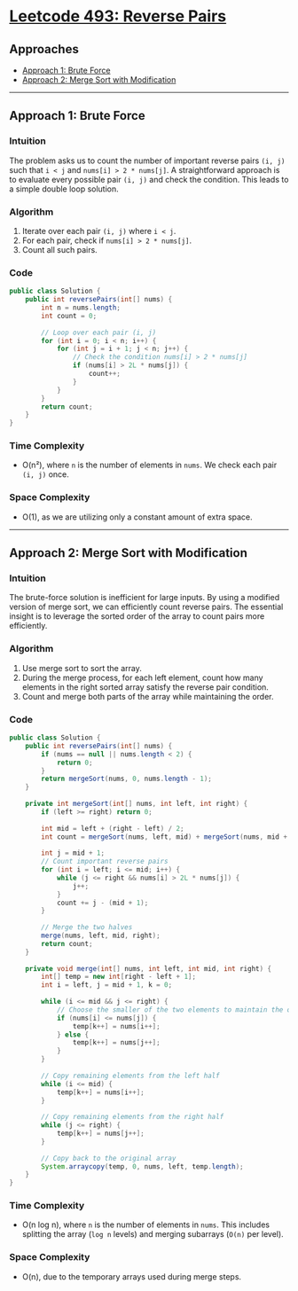 # [Leetcode 493: Reverse Pairs](https://leetcode.com/problems/reverse-pairs/)

## Approaches
- [Approach 1: Brute Force](#approach-1-brute-force)
- [Approach 2: Merge Sort with Modification](#approach-2-merge-sort-with-modification)

---

## Approach 1: Brute Force

### Intuition
The problem asks us to count the number of important reverse pairs `(i, j)` such that `i < j` and `nums[i] > 2 * nums[j]`. A straightforward approach is to evaluate every possible pair `(i, j)` and check the condition. This leads to a simple double loop solution.

### Algorithm
1. Iterate over each pair `(i, j)` where `i < j`.
2. For each pair, check if `nums[i] > 2 * nums[j]`.
3. Count all such pairs.

### Code

```java
public class Solution {
    public int reversePairs(int[] nums) {
        int n = nums.length;
        int count = 0;
        
        // Loop over each pair (i, j)
        for (int i = 0; i < n; i++) {
            for (int j = i + 1; j < n; j++) {
                // Check the condition nums[i] > 2 * nums[j]
                if (nums[i] > 2L * nums[j]) {
                    count++;
                }
            }
        }
        return count;
    }
}
```

### Time Complexity
- O(n²), where `n` is the number of elements in `nums`. We check each pair `(i, j)` once.

### Space Complexity
- O(1), as we are utilizing only a constant amount of extra space.

---

## Approach 2: Merge Sort with Modification

### Intuition
The brute-force solution is inefficient for large inputs. By using a modified version of merge sort, we can efficiently count reverse pairs. The essential insight is to leverage the sorted order of the array to count pairs more efficiently.

### Algorithm
1. Use merge sort to sort the array.
2. During the merge process, for each left element, count how many elements in the right sorted array satisfy the reverse pair condition.
3. Count and merge both parts of the array while maintaining the order.

### Code

```java
public class Solution {
    public int reversePairs(int[] nums) {
        if (nums == null || nums.length < 2) {
            return 0;
        }
        return mergeSort(nums, 0, nums.length - 1);
    }
    
    private int mergeSort(int[] nums, int left, int right) {
        if (left >= right) return 0;
        
        int mid = left + (right - left) / 2;
        int count = mergeSort(nums, left, mid) + mergeSort(nums, mid + 1, right);
        
        int j = mid + 1;
        // Count important reverse pairs
        for (int i = left; i <= mid; i++) {
            while (j <= right && nums[i] > 2L * nums[j]) {
                j++;
            }
            count += j - (mid + 1);
        }
        
        // Merge the two halves
        merge(nums, left, mid, right);
        return count;
    }
    
    private void merge(int[] nums, int left, int mid, int right) {
        int[] temp = new int[right - left + 1];
        int i = left, j = mid + 1, k = 0;
        
        while (i <= mid && j <= right) {
            // Choose the smaller of the two elements to maintain the order
            if (nums[i] <= nums[j]) {
                temp[k++] = nums[i++];
            } else {
                temp[k++] = nums[j++];
            }
        }
        
        // Copy remaining elements from the left half
        while (i <= mid) {
            temp[k++] = nums[i++];
        }
        
        // Copy remaining elements from the right half
        while (j <= right) {
            temp[k++] = nums[j++];
        }
        
        // Copy back to the original array
        System.arraycopy(temp, 0, nums, left, temp.length);
    }
}
```

### Time Complexity
- O(n log n), where `n` is the number of elements in `nums`. This includes splitting the array (`log n` levels) and merging subarrays (`O(n)` per level).

### Space Complexity
- O(n), due to the temporary arrays used during merge steps.

